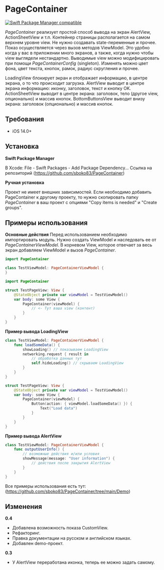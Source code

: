 # PageContainer
[![Swift Package Manager compatible](https://img.shields.io/badge/Swift%20Package%20Manager-compatible-brightgreen.svg)](https://github.com/apple/swift-package-manager)

_PageContainer_ реализует простой способ вывода на экран AlertView, ActionSheetView и т.п.
Контейнер страницы располагается на самом верхнем уровне view. Не нужно создавать state-переменные и прочее. Показ осуществляется через вызов методов ViewModel. Это удобно когда у вас в приложении много экранов, а также, когда нужно чтобы view выглядели нестандартно.
Выводимые view можно модифицировать при помощи _PageContainerConfig_ (singleton). Изменять можно цвет фона, цвет текста, кнопок, рамок, радиус скругления и прочее.

LoadingView блокирует экран и отображает информацию, в центре экрана, о то что происходит загрузка.
AlertView выводит в центре экрана информацию: иконку, заголовок, текст и кнопку OK.
ActionSheetView выводит в центре экрана: заголовок, тело (другое view, опционально) и массив кнопок.
BottomButtonsView выводит внизу экрана: заголовок (опционально) и массив кнопок.


## Требования
* iOS 14.0+


## Установка

**Swift Package Manager**

В Xcode:
File - Swift Packages - Add Package Dependency...
Ссылка на репозиторий (https://github.com/sboko83/PageContainer)

**Ручная установка**

Проект не имеет внешних зависимостей.
Если необходимо добавить PageContainer к другому проекту, то нужно скопировать папку _PageContainer_ в ваш проект с опциями "Copy items is needed" и "Create groups".


## Примеры использования

**Основные действия**
Перед использованием необходимо импортировать модуль.
Нужно создать ViewModel и наследовать ее от _PageContainerViewModel_.
В корневом View, которое отвечает за весь экран добавляем ViewModel и вызов _PageContainer_.
```Swift
import PageContainer

class TestViewModel: PageContainerViewModel {
} 
```
```Swift
import PageContainer

struct TestPageView: View {
    @StateObject private var viewModel = TestViewModel()
    var body: some View {
        PageContainer(viewModel) {
            // <- Тут ваша view (контент)
        }
    }
}
```

**Пример вывода LoadingView**
```Swift
class TestViewModel: PageContainerViewModel {
    func loadSomeData() {
        showLoading() // показываем LoadingView
        networking.request { result in
            // обработка данных тут
            self.hideLoading() // скрываем LoadingView
        }
    }
}
```
```Swift
struct TestPageView: View {
    @StateObject private var viewModel = TestViewModel()
    var body: some View {
        PageContainer(viewModel) {
            Button(action: { viewModel.loadSomeData() }) {
                Text("Load data")
            }
        }
    }
}
```

**Пример вывода AlertView**
```Swift
class TestViewModel: PageContainerViewModel {
    func outputUserInfo() {
        // возможные действия и/или условия
        showMessage(message: "User information") {
            // действия после закрытия AlertView
        }
    }
}
```

Все примеры использования есть тут: (https://github.com/sboko83/PageContainer/tree/main/Demo)


## Изменения

**0.4**
- Добавлена возможность показа CustomView.
- Рефакторинг.
- Правка документации на русском и английском языках.
- Добавлен demo-проект.

**0.3**
- У AlertView переработана иконка, теперь ее можно задать самому.

